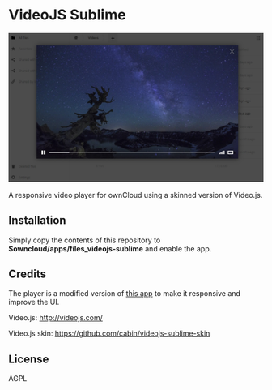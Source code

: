 # VideoJS Sublime
![](screenshot.jpg)

A responsive video player for ownCloud using a skinned version of Video.js.

## Installation
Simply copy the contents of this repository to **$owncloud/apps/files_videojs-sublime** and enable the app.

## Credits
The player is a modified version of [this app](https://apps.owncloud.com/content/show.php/Video+Js?content=159670) to make it responsive and improve the UI.

Video.js: http://videojs.com/

Video.js skin: https://github.com/cabin/videojs-sublime-skin

## License
AGPL
